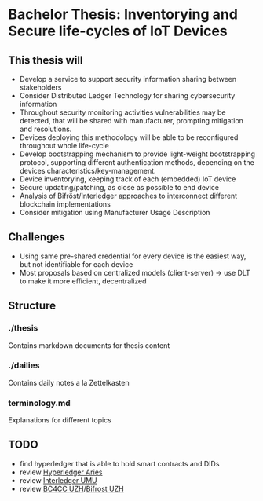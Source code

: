# Bachelor Thesis: Inventorying and Secure life-cycles of IoT Devices

## This thesis will

- Develop a service to support security information sharing between stakeholders
- Consider Distributed Ledger Technology for sharing cybersecurity information
- Throughout security monitoring activities vulnerabilities may be detected, that will be shared
  with manufacturer, prompting mitigation and resolutions.
- Devices deploying this methodology will be able to be reconfigured throughout whole life-cycle
- Develop bootstrapping mechanism to provide light-weight bootstrapping protocol, supporting
  different authentication methods, depending on the devices characteristics/key-management.
- Device inventorying, keeping track of each (embedded) IoT device
- Secure updating/patching, as close as possible to end device
- Analysis of Bifröst/Interledger approaches to interconnect different blockchain implementations
- Consider mitigation using Manufacturer Usage Description

## Challenges

- Using same pre-shared credential for every device is the easiest way, but not identifiable for
  each device
- Most proposals based on centralized models (client-server) -> use DLT to make it more efficient,
  decentralized

## Structure

### ./thesis

Contains markdown documents for thesis content

### ./dailies

Contains daily notes a la Zettelkasten

### terminology.md

Explanations for different topics

## TODO

- find hyperledger that is able to hold smart contracts and DIDs
- review [Hyperledger Aries](https://www.hyperledger.org/use/aries)
- review [Interledger UMU](https://www.researchgate.net/publication/342255539_An_Interledger_Blockchain_Platform_for_Cross-Border_Management_of_Cybersecurity_Information)
- review [BC4CC UZH]()/[Bifrost UZH](https://gitlab.ifi.uzh.ch/scheid/bifrost)
